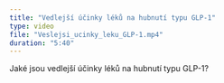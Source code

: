 ```yaml
---
title: "Vedlejší účinky léků na hubnutí typu GLP-1"
type: video
file: "Veslejsi_ucinky_leku_GLP-1.mp4"
duration: "5:40"
---
```

Jaké jsou vedlejší účinky léků na hubnutí typu GLP-1? 